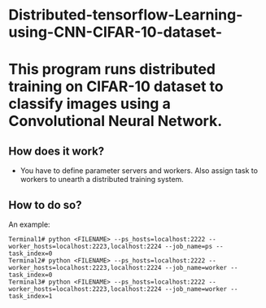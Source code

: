 # Distributed-tensorflow-Learning-using-CNN-CIFAR-10-dataset-

# This program runs distributed training on CIFAR-10 dataset to classify images using a Convolutional Neural Network. 

## How does it work? 
* You have to define parameter servers and workers. Also assign task to workers to unearth a distributed training system. 

## How to do so? 
An example:
```
Terminal1# python <FILENAME> --ps_hosts=localhost:2222 --worker_hosts=localhost:2223,localhost:2224 --job_name=ps --task_index=0
Terminal2# python <FILENAME> --ps_hosts=localhost:2222 --worker_hosts=localhost:2223,localhost:2224 --job_name=worker --task_index=0
Terminal3# python <FILENAME> --ps_hosts=localhost:2222 --worker_hosts=localhost:2223,localhost:2224 --job_name=worker --task_index=1
```
